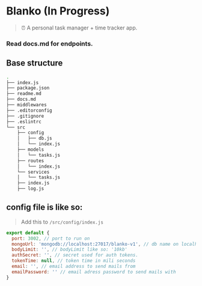 # Blanko (In Progress)

> ⏰ A personal task manager + time tracker app.

### Read docs.md for endpoints.

## Base structure
```bash
.
├── index.js
├── package.json
├── readme.md
├── docs.md
├── middlewares
├── .editorconfig
├── .gitignore
├── .eslintrc
└── src
    ├── config
    │   ├── db.js
    │   └── index.js
    ├── models
    │   └── tasks.js
    ├── routes
    │   └── index.js
    └── services
    │   └── tasks.js
    ├── index.js
    ├── log.js
```

## config file is like so:
> Add this to `/src/config/index.js`

```javascript
export default {
  port: 3002, // port to run on
  mongoUrl: 'mongodb://localhost:27017/blanko-v1', // db name on localhost unauthed
  bodyLimit: '', // bodyLimit like so: '10kb'
  authSecret: '', // secret used for auth tokens.
  tokenTime: null, // token time in mili seconds
  email: '', // email address to send mails from
  emailPassword: '' // email adress password to send mails with
}

```
